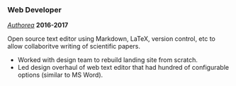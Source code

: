 ---
---

### Web Developer

_[Authorea](https://authorea.com)_ **2016-2017**

Open source text editor using Markdown, LaTeX, version control, etc to allow collaboritve writing of scientific papers.

- Worked with design team to rebuild landing site from scratch.
- Led design overhaul of web text editor that had hundred of configurable options (similar to MS Word).
